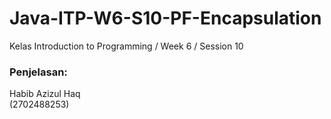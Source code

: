 # Java-ITP-W6-S10-PF-Encapsulation

Kelas Introduction to Programming / Week 6 / Session 10

### Penjelasan:

Habib Azizul Haq  
(2702488253)

